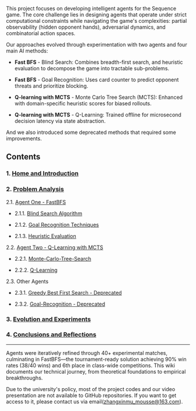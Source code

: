 This project focuses on developing intelligent agents for the Sequence game. The core challenge lies in designing agents that operate under strict computational constraints while navigating the game's complexities: partial observability (hidden opponent hands), adversarial dynamics, and combinatorial action spaces.

Our approaches evolved through experimentation with two agents and four main AI methods:

- **Fast BFS** - Blind Search: Combines breadth-first search, and heuristic evaluation to decompose the game into tractable sub-problems.

- **Fast BFS** - Goal Recognition: Uses card counter to predict opponent threats and prioritize blocking.

- **Q-learning with MCTS** - Monte Carlo Tree Search (MCTS): Enhanced with domain-specific heuristic scores for biased rollouts.

- **Q-learning with MCTS** - Q-Learning: Trained offline for microsecond decision latency via state abstraction.

And we also introduced some deprecated methods that required some improvements. 

## Contents

### 1. [Home and Introduction](README.md)
### 2. [Problem Analysis](wiki/Problem-Analysis.md)

2.1. [Agent One - FastBFS](wiki/AI-Agent-1.md)

- 2.1.1. [Blind Search Algorithm](wiki/AI-Method-1.md)

- 2.1.2. [Goal Recognition Techniques](wiki/AI-Method-2.md)

- 2.1.3. [Heuristic Evaluation](wiki/Heuristic-Evaluation.md)

2.2. [Agent Two - Q-Learning with MCTS](wiki/AI-Agent-2.md)

- 2.2.1. [Monte-Carlo-Tree-Search](wiki/AI-Method-3.md)

- 2.2.2. [Q-Learning](wiki/AI-Method-4.md)

2.3. Other Agents

- 2.3.1. [Greedy Best First Search - Deprecated ](wiki/AI-Method-5.md)

- 2.3.2. [Goal-Recognition - Deprecated ](wiki/AI-Method-6.md)

### 3. [Evolution and Experiments](wiki/Evolution.md)
### 4. [Conclusions and Reflections](wiki/Conclusions-and-Reflections.md)

---


Agents were iteratively refined through 40+ experimental matches, culminating in FastBFS—the tournament-ready solution achieving 90% win rates (38/40 wins) and 6th place in class-wide competitions. This wiki documents our technical journey, from theoretical foundations to empirical breakthroughs.


Due to the university's policy, most of the project codes and our video presentation are not available to GitHub repositories. If you want to get access to it, please contact us via email(zhangxinmu_mousse@163.com).